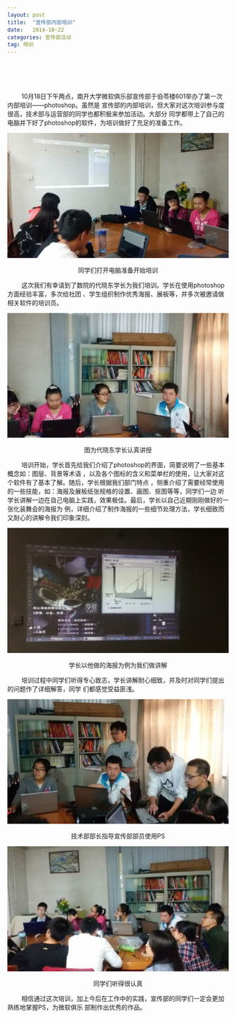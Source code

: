 ```yaml
---
layout: post
title:  "宣传部内部培训"
date:   2014-10-22
categories: 宣传部活动
tag: 培训
---
```

<br/><br/><br/><br/>
&#8195;&#8195;
10月18日下午两点，南开大学微软俱乐部宣传部于伯苓楼601举办了第一次内部培训——photoshop。虽然是
宣传部的内部培训，但大家对这次培训参与度很高，技术部与运营部的同学也都积极来参加活动。大部分
同学都带上了自己的电脑并下好了photoshop的软件，为培训做好了充足的准备工作。

![同学们打开电脑准备开始培训](/static/img/2014-10-22-public-ministry-1.jpg)
<center>同学们打开电脑准备开始培训</center>

&#8195;&#8195;
这次我们有幸请到了数院的代晓东学长为我们培训。学长在使用photoshop方面经验丰富，多次给社团
、学生组织制作优秀海报、展板等，并多次被邀请做相关软件的培训员。

![图为代晓东学长认真讲授](/static/img/2014-10-22-public-ministry-2.jpg)
<center>图为代晓东学长认真讲授</center>

&#8195;&#8195;
培训开始，学长首先给我们介绍了photoshop的界面，简要说明了一些基本概念如：图层、背景等术语
，以及各个图标的含义和菜单栏的使用，让大家对这个软件有了基本了解。随后，学长根据我们部门特点
，侧重介绍了需要经常使用的一些技能，如：海报及展板纸张规格的设置、画图、抠图等等，同学们一边
听学长讲解一边在自己电脑上实践，效果极佳。最后，学长以自己近期刚刚做好的一张化装舞会的海报为
例，详细介绍了制作海报的一些细节处理方法，学长细致而又耐心的讲解令我们印象深刻。

![学长以他做的海报为例为我们做讲解](/static/img/2014-10-22-public-ministry-3.jpg)
<center>学长以他做的海报为例为我们做讲解</center>

&#8195;&#8195;
培训过程中同学们听得专心致志，学长讲解耐心细致，并及时对同学们提出的问题作了详细解答，同学
们都感觉受益匪浅。  

![技术部部长指导宣传部部员使用PS](/static/img/2014-10-22-public-ministry-4.jpg)
<center>技术部部长指导宣传部部员使用PS</center>

![同学们听得很认真](/static/img/2014-10-22-public-ministry-5.jpg)
<center>同学们听得很认真</center>

&#8195;&#8195;
相信通过这次培训，加上今后在工作中的实践，宣传部的同学们一定会更加熟练地掌握PS，为微软俱乐
部制作出优秀的作品。